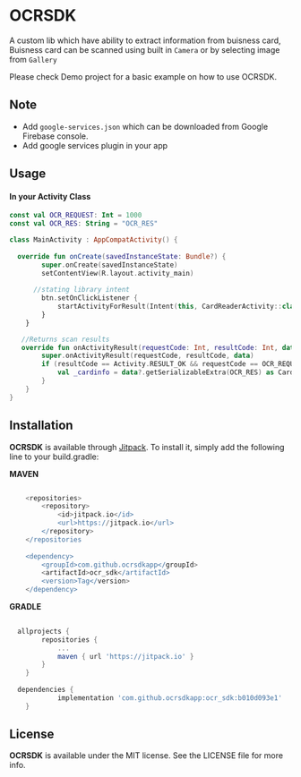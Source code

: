 # OCRSDK

A custom lib which have ability to extract information from buisness card, Buisness card can be scanned using built in `Camera` or by selecting image from `Gallery` 

Please check Demo project for a basic example on how to use OCRSDK.

## Note

- Add  `google-services.json` which can be downloaded from Google Firebase console.
- Add google services plugin in your app

## Usage

#### In your Activity Class
```kotlin
const val OCR_REQUEST: Int = 1000
const val OCR_RES: String = "OCR_RES"

class MainActivity : AppCompatActivity() {
  
  override fun onCreate(savedInstanceState: Bundle?) {
        super.onCreate(savedInstanceState)
        setContentView(R.layout.activity_main)
      
      //stating library intent
        btn.setOnClickListener {
            startActivityForResult(Intent(this, CardReaderActivity::class.java), OCR_REQUEST)
        }
    }

   //Returns scan results 
   override fun onActivityResult(requestCode: Int, resultCode: Int, data: Intent?) {
        super.onActivityResult(requestCode, resultCode, data)
        if (resultCode == Activity.RESULT_OK && requestCode == OCR_REQUEST) {
            val _cardinfo = data?.getSerializableExtra(OCR_RES) as CardInfo
        }
    }
}

```

## Installation

**OCRSDK** is available through [Jitpack](https://jitpack.io/#ocrsdkapp/ocr_sdk). To install
it, simply add the following line to your build.gradle:

**MAVEN** 
```gradle

	<repositories>
		<repository>
		    <id>jitpack.io</id>
		    <url>https://jitpack.io</url>
		</repository>
	</repositories
	
	<dependency>
	    <groupId>com.github.ocrsdkapp</groupId>
	    <artifactId>ocr_sdk</artifactId>
	    <version>Tag</version>
	</dependency>
```
  
  **GRADLE** 

```gradle
  
  allprojects {
		repositories {
			...
			maven { url 'https://jitpack.io' }
		}
	}
	
  dependencies {
	        implementation 'com.github.ocrsdkapp:ocr_sdk:b010d093e1'
	}
```
## License

**OCRSDK** is available under the MIT license. See the LICENSE file for more info.
